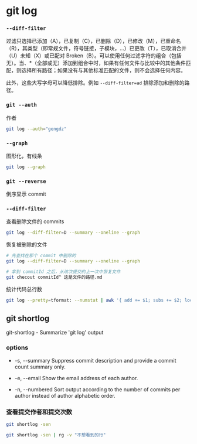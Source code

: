 # git log

### `--diff-filter`

过滤只选择已添加（A），已复制（C），已删除（D），已修改（M），已重命名（R），其类型（即常规文件，符号链接，子模块，...）已更改（T），已取消合并（U）未知（X）或已配对 Broken（B）。可以使用任何过滤字符的组合（包括无）。当、\*（全部或无）添加到组合中时，如果有任何文件与比较中的其他条件匹配，则选择所有路径；如果没有与其他标准匹配的文件，则不会选择任何内容。

此外，这些大写字母可以降低排除。例如 `--diff-filter=ad` 排除添加和删除的路径。

### `git --auth`

作者

```bash
git log --auth="gengdz"
```

### `--graph`

图形化，有线条

```bash
git log --graph
```

### `git --reverse`

倒序显示 commit

### `--diff-filter`

查看删除文件的 commits

```bash
git log --diff-filter=D --summary --oneline --graph
```

恢复被删除的文件

```bash
# 先查找在那个 commit 中删除的
git log --diff-filter=D --summary --oneline --graph

# 拿到 commitId 之后，从改次提交的上一次中恢复文件
git checout commitId^ 这是文件的路径.md
```

统计代码总行数

```bash
git log --pretty=tformat: --numstat | awk '{ add += $1; subs += $2; loc += $1 - $2 } END { printf "added lines: %s, removed lines: %s, total lines: %s\n", add, subs, loc }'
```

## git shortlog

git-shortlog - Summarize 'git log' output

### options

- -s, --summary
  Suppress commit description and provide a commit count summary only.

- -e, --email
  Show the email address of each author.

- -n, --numbered
  Sort output according to the number of commits per author instead of author alphabetic order.

### 查看提交作者和提交次数

```bash
git shortlog -sen

git shortlog -sen | rg -v "不想看到的行"
```

